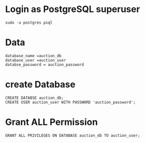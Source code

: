 # Login as PostgreSQL superuser
```
sudo -u postgres psql
```
# Data
```
database_name =auction_db
database_user =auction_user
databse_password = auction_password
```
# create Database
```
CREATE DATABSE auction_db;
CREATE USER auction_user WITH PASSWORD 'auction_password';

```
# Grant ALL Permission
```
GRANT ALL PRIVILEGES ON DATABASE auction_db TO auction_user;
```